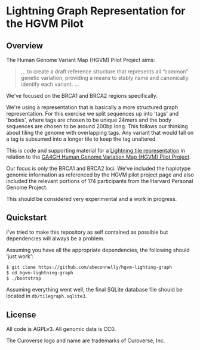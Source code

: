 Lightning Graph Representation for the HGVM Pilot
===

Overview
---

The Human Genome Variant Map (HGVM) Pilot Project aims:

> ... to create a draft reference structure that represents all “common” genetic variation, providing a means to stably name and canonically identify each variant. ...

We've focused on the BRCA1 and BRCA2 regions specifically.

We're using a representation that is basically a more structured graph representation.
For this exercise we split sequences up into 'tags' and 'bodies', where tags are chosen
to be unique 24mers and the body sequences are chosen to be around 200bp long.
This follows our thinking about tiling the genome with overlapping tags.
Any variant that would fall on a tag is subsumed into a longer tile to keep the tag unaltered.


This is code and supporting material for a [Lightning tile
representation](https://github.com/curoverse/lightning/blob/master/experimental/abram/Documentation/0-Overview.md) in relation to the
[GA4GH Human  Genome Variation Map (HGVM) Pilot Project](https://github.com/ga4gh/schemas/wiki/Human-Genome-Variation-Map-%28HGVM%29-Pilot-Project).

Our focus is only the BRCA1 and BRCA2 loci.  We've included the haplotype genomic information as referenced by the HGVM pilot project
page and also included the relevant portions of 174 participants from the Harvard Personal Genome Project.

This should be considered very experimental and a work in progress.

Quickstart
---

I've tried to make this repository as self contained as possible but dependencies will always be a problem.

Assuming you have all the appropriate dependencies, the following should 'just work':

```bash
$ git clone https://github.com/abeconnelly/hgvm-lighting-graph
$ cd hgvm-lightning-graph
$ ./bootstrap
```

Assuming everything went well, the final SQLite database file should be located in `db/tilegraph.sqlite3`.


License
---

All code is AGPLv3.  All genomic data is CC0.

The Curoverse logo and name are trademarks of Curoverse, Inc.
